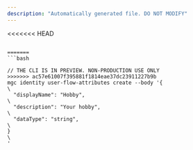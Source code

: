 ```yaml
---
description: "Automatically generated file. DO NOT MODIFY"
---
```


<<<<<<< HEAD
```cli

=======
```bash

// THE CLI IS IN PREVIEW. NON-PRODUCTION USE ONLY
>>>>>>> ac57e61007f395881f1814eae37dc23911227b9b
mgc identity user-flow-attributes create --body '{\
  "displayName": "Hobby",\
  "description": "Your hobby",\
  "dataType": "string",\
}\
'

```